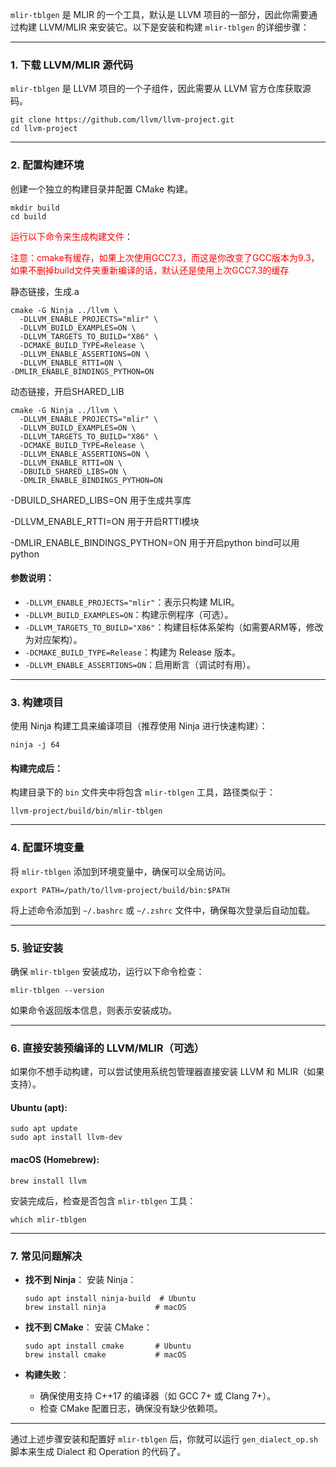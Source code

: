

`mlir-tblgen` 是 MLIR 的一个工具，默认是 LLVM 项目的一部分，因此你需要通过构建 LLVM/MLIR 来安装它。以下是安装和构建 `mlir-tblgen` 的详细步骤：

------

### **1. 下载 LLVM/MLIR 源代码**

`mlir-tblgen` 是 LLVM 项目的一个子组件，因此需要从 LLVM 官方仓库获取源码。

```
git clone https://github.com/llvm/llvm-project.git
cd llvm-project
```

------

### **2. 配置构建环境**

创建一个独立的构建目录并配置 CMake 构建。

```
mkdir build
cd build
```

<font color='red'>运行以下命令来生成构建文件</font>：

<font color='red'>注意：cmake有缓存，如果上次使用GCC7.3，而这是你改变了GCC版本为9.3，如果不删掉build文件夹重新编译的话，默认还是使用上次GCC7.3的缓存</font>

静态链接，生成.a

```
cmake -G Ninja ../llvm \
  -DLLVM_ENABLE_PROJECTS="mlir" \
  -DLLVM_BUILD_EXAMPLES=ON \
  -DLLVM_TARGETS_TO_BUILD="X86" \
  -DCMAKE_BUILD_TYPE=Release \
  -DLLVM_ENABLE_ASSERTIONS=ON \
  -DLLVM_ENABLE_RTTI=ON \
-DMLIR_ENABLE_BINDINGS_PYTHON=ON
```

动态链接，开启SHARED_LIB

```
cmake -G Ninja ../llvm \
  -DLLVM_ENABLE_PROJECTS="mlir" \
  -DLLVM_BUILD_EXAMPLES=ON \
  -DLLVM_TARGETS_TO_BUILD="X86" \
  -DCMAKE_BUILD_TYPE=Release \
  -DLLVM_ENABLE_ASSERTIONS=ON \
  -DLLVM_ENABLE_RTTI=ON \
  -DBUILD_SHARED_LIBS=ON \
  -DMLIR_ENABLE_BINDINGS_PYTHON=ON
```

-DBUILD_SHARED_LIBS=ON   用于生成共享库

-DLLVM_ENABLE_RTTI=ON   用于开启RTTI模块

-DMLIR_ENABLE_BINDINGS_PYTHON=ON 用于开启python bind可以用python

#### **参数说明**：

- `-DLLVM_ENABLE_PROJECTS="mlir"`：表示只构建 MLIR。
- `-DLLVM_BUILD_EXAMPLES=ON`：构建示例程序（可选）。
- `-DLLVM_TARGETS_TO_BUILD="X86"`：构建目标体系架构（如需要ARM等，修改为对应架构）。
- `-DCMAKE_BUILD_TYPE=Release`：构建为 Release 版本。
- `-DLLVM_ENABLE_ASSERTIONS=ON`：启用断言（调试时有用）。

------

### **3. 构建项目**

使用 Ninja 构建工具来编译项目（推荐使用 Ninja 进行快速构建）：

```
ninja -j 64
```

#### **构建完成后**：

构建目录下的 `bin` 文件夹中将包含 `mlir-tblgen` 工具，路径类似于：

```
llvm-project/build/bin/mlir-tblgen
```

------

### **4. 配置环境变量**

将 `mlir-tblgen` 添加到环境变量中，确保可以全局访问。

```
export PATH=/path/to/llvm-project/build/bin:$PATH
```

将上述命令添加到 `~/.bashrc` 或 `~/.zshrc` 文件中，确保每次登录后自动加载。

------

### **5. 验证安装**

确保 `mlir-tblgen` 安装成功，运行以下命令检查：

```
mlir-tblgen --version
```

如果命令返回版本信息，则表示安装成功。

------

### **6. 直接安装预编译的 LLVM/MLIR（可选）**

如果你不想手动构建，可以尝试使用系统包管理器直接安装 LLVM 和 MLIR（如果支持）。

#### **Ubuntu (apt)**:

```
sudo apt update
sudo apt install llvm-dev
```

#### **macOS (Homebrew)**:

```
brew install llvm
```

安装完成后，检查是否包含 `mlir-tblgen` 工具：

```
which mlir-tblgen
```

------

### **7. 常见问题解决**

- **找不到 Ninja**： 安装 Ninja：

  ```
  sudo apt install ninja-build  # Ubuntu
  brew install ninja           # macOS
  ```

- **找不到 CMake**： 安装 CMake：

  ```
  sudo apt install cmake       # Ubuntu
  brew install cmake           # macOS
  ```

- **构建失败**：

  - 确保使用支持 C++17 的编译器（如 GCC 7+ 或 Clang 7+）。
  - 检查 CMake 配置日志，确保没有缺少依赖项。

------

通过上述步骤安装和配置好 `mlir-tblgen` 后，你就可以运行 `gen_dialect_op.sh` 脚本来生成 Dialect 和 Operation 的代码了。